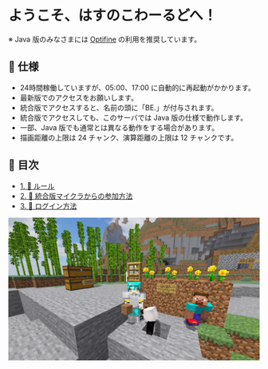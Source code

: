 # ようこそ、はすのこわーるどへ！

※ Java 版のみなさまには [Optifine](https://optifine.net/downloads) の利用を推奨しています。

## 🥒 仕様

- 24時間稼働していますが、05:00、17:00 に自動的に再起動がかかります。
- 最新版でのアクセスをお願いします。
- 統合版でアクセスすると、名前の頭に「BE.」が付与されます。
- 統合版でアクセスしても、このサーバでは Java 版の仕様で動作します。
- 一部、Java 版でも通常とは異なる動作をする場合があります。
- 描画距離の上限は 24 チャンク、演算距離の上限は 12 チャンクです。

## 🥒 目次

- [1. 🥒 ルール](./1-rules.md)
- [2. 🥒 統合版マイクラからの参加方法](./2-switch.md)
- [3. 🥒 ログイン方法](./3-join.md)

![](../images/2023-07-15_02.45.30.png)

